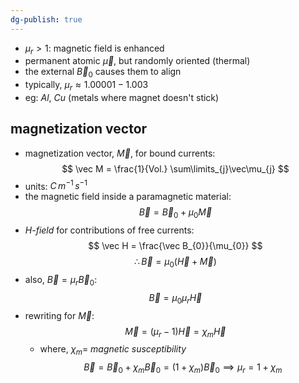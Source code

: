 ```yaml
---
dg-publish: true
---
```

- $\mu_{r}>1:$ magnetic field is enhanced
- permanent atomic $\vec\mu$, but randomly oriented (thermal)
- the external $\vec B_{0}$ causes them to align
- typically, $\mu_{r}\approx 1.00001-1.003$
- eg: $Al$, $Cu$ (metals where magnet doesn't stick)
## magnetization vector
- magnetization vector, $\vec M$, for bound currents:
$$
\vec M = \frac{1}{Vol.} \sum\limits_{j}\vec\mu_{j}
$$
- units: $C\,m^{-1}\,s^{-1}$
- the magnetic field inside a paramagnetic material:
$$
\vec B = \vec B_{0}+ \mu_{0}\vec M
$$
- *H-field* for contributions of free currents:
$$
\vec H = \frac{\vec B_{0}}{\mu_{0}}
$$
$$
\therefore \vec B = \mu_{0}(\vec H + \vec M)
$$
- also, $\vec B = \mu_{r}\vec B_{0}:$
$$
\vec B = \mu_{0}\mu_{r}\vec H
$$
- rewriting for $\vec M:$
$$
\vec M = (\mu_{r}-1)\vec H = \chi_{m}\vec H
$$
	- where, $\chi_{m}=$ *magnetic susceptibility*
$$
\vec B = \vec B_{0}+ \chi_{m}\vec B_{0} = (1+\chi_{m})\vec B_{0}\implies \mu_{r}= 1+\chi_{m}
$$

